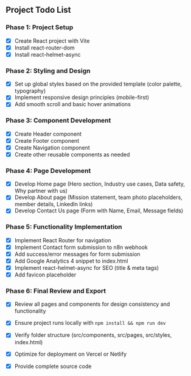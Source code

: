 ## Project Todo List

### Phase 1: Project Setup
- [x] Create React project with Vite
- [x] Install react-router-dom
- [x] Install react-helmet-async

### Phase 2: Styling and Design
- [x] Set up global styles based on the provided template (color palette, typography)
- [x] Implement responsive design principles (mobile-first)
- [x] Add smooth scroll and basic hover animations

### Phase 3: Component Development
- [x] Create Header component
- [x] Create Footer component
- [x] Create Navigation component
- [x] Create other reusable components as needed

### Phase 4: Page Development
- [x] Develop Home page (Hero section, Industry use cases, Data safety, Why partner with us)
- [x] Develop About page (Mission statement, team photo placeholders, member details, LinkedIn links)
- [x] Develop Contact Us page (Form with Name, Email, Message fields)

### Phase 5: Functionality Implementation
- [x] Implement React Router for navigation
- [x] Implement Contact form submission to n8n webhook
- [x] Add success/error messages for form submission
- [x] Add Google Analytics 4 snippet to index.html
- [x] Implement react-helmet-async for SEO (title & meta tags)
- [x] Add favicon placeholder

### Phase 6: Final Review and Export
- [x] Review all pages and components for design consistency and functionality
- [x] Ensure project runs locally with `npm install && npm run dev`
- [x] Verify folder structure (src/components, src/pages, src/styles, index.html)
- [x] Optimize for deployment on Vercel or Netlify
- [x] Provide complete source code


